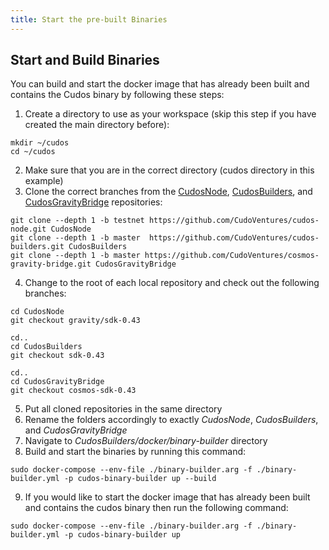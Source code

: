 ```yaml
---
title: Start the pre-built Binaries
---
```


## Start and Build Binaries

You can build and start the docker image that has already been built and contains the Cudos binary by following these steps:
1. Create a directory to use as your workspace (skip this step if you have created the main directory before):
```
mkdir ~/cudos
cd ~/cudos
```
2. Make sure that you are in the correct directory (cudos directory in this example)
3. Clone the correct branches from the [CudosNode](https://github.com/CudoVentures/cudos-node), [CudosBuilders](https://github.com/CudoVentures/cudos-builders), and [CudosGravityBridge](https://github.com/CudoVentures/cosmos-gravity-bridge) repositories:
```
git clone --depth 1 -b testnet https://github.com/CudoVentures/cudos-node.git CudosNode
git clone --depth 1 -b master  https://github.com/CudoVentures/cudos-builders.git CudosBuilders
git clone --depth 1 -b master https://github.com/CudoVentures/cosmos-gravity-bridge.git CudosGravityBridge
```
4. Change to the root of each local repository and check out the following branches:
```
cd CudosNode
git checkout gravity/sdk-0.43

cd..
cd CudosBuilders
git checkout sdk-0.43

cd..
cd CudosGravityBridge
git checkout cosmos-sdk-0.43
```
5. Put all cloned repositories in the same directory
6. Rename the folders accordingly to exactly _CudosNode_, _CudosBuilders_, and _CudosGravityBridge_
7. Navigate to _CudosBuilders/docker/binary-builder_ directory
8. Build and start the binaries by running this command:
```
sudo docker-compose --env-file ./binary-builder.arg -f ./binary-builder.yml -p cudos-binary-builder up --build
```
9. If you would like to start the docker image that has already been built and contains the cudos binary then run the following command:
```
sudo docker-compose --env-file ./binary-builder.arg -f ./binary-builder.yml -p cudos-binary-builder up
```
